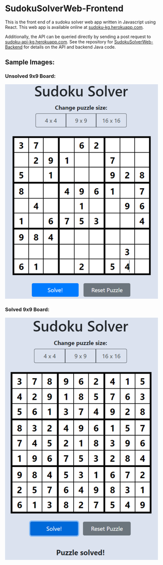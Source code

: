 # SudokuSolverWeb-Frontend
This is the front end of a sudoku solver web app written in Javascript using React. This web app is available online at [sudoku-kg.herokuapp.com](sudoku-kg.herokuapp.com). 

Additionally, the API can be queried directly by sending a post request to [sudoku-api-kg.herokuapp.com](sudoku-api-kg.herokuapp.com). See the repository for [SudokuSolverWeb-Backend](https://github.com/kellygemmill/SudokuSolverWeb-Backend) for details on the API and backend Java code. 

## Sample Images: 

### Unsolved 9x9 Board: 
<img src="./public/9x9-unsolved-example.PNG" alt="9x9 unsolved board" />

### Solved 9x9 Board:
<img src="./public/9x9-solved-example.PNG" alt="9x9 unsolved board" />

## 
